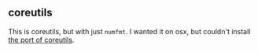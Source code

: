 ## coreutils

This is coreutils, but with just `numfmt`. I wanted it on osx, but couldn't install [the port of coreutils](https://apple.stackexchange.com/questions/69223/how-to-replace-mac-os-x-utilities-with-gnu-core-utilities).
